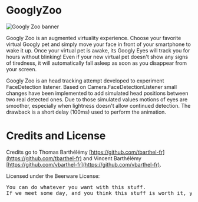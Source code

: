 GooglyZoo
=========

![Googly Zoo banner](http://tvbarthel.github.io/images/googly.png)

Googly Zoo is an augmented virtuality experience. Choose your favorite virtual Googly pet and simply move your face in front of your smartphone to wake it up. Once your virtual pet is awake, its Googly Eyes will track you for hours without blinking! Even if your new virtual pet doesn't show any signs of tiredness, it will automatically fall asleep as soon as you disappear from your screen.

Googly Zoo is an head tracking attempt developed to experiment FaceDetection listener. Based on Camera.FaceDetectionListener small changes have been implemented to add simulated head positions between two real detected ones. Due to those simulated values motions of eyes are smoother, especially when lightness doesn't allow continued detection. The drawback is a short delay (100ms) used to perform the animation.

Credits and License
========
Credits go to Thomas Barthélémy [https://github.com/tbarthel-fr](https://github.com/tbarthel-fr) and Vincent Barthélémy [https://github.com/vbarthel-fr](https://github.com/vbarthel-fr).

Licensed under the Beerware License:

<pre>
You can do whatever you want with this stuff.
If we meet some day, and you think this stuff is worth it, you can buy us a beer (or basically anything else) in return.
</pre>
